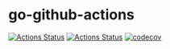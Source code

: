 # go-github-actions
[![Actions Status](https://github.com/wsxxsy/go-github-actions/workflows/build/badge.svg)](https://github.com/wsxxsy/go-github-actions/actions)
[![Actions Status](https://github.com/wsxxsy/go-github-actions/workflows/release/badge.svg)](https://github.com/wsxxsy/go-github-actions/actions)
[![codecov](https://codecov.io/gh/wsxxsy/go-github-actions/branch/master/graph/badge.svg)](https://codecov.io/gh/wsxxsy/go-github-actions)